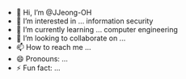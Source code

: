 - 👋 Hi, I’m @JJeong-OH
- 👀 I’m interested in ... information security
- 🌱 I’m currently learning ... computer engineering
- 💞️ I’m looking to collaborate on ...
- 📫 How to reach me ...
- 😄 Pronouns: ...
- ⚡ Fun fact: ...

<!---
JJeong-OH/JJeong-OH is a ✨ special ✨ repository because its `README.md` (this file) appears on your GitHub profile.
You can click the Preview link to take a look at your changes.
--->

